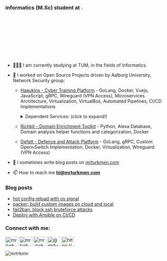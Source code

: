 <h3>informatics (M.Sc) student at  <a href="https://www.in.tum.de/fuer-studieninteressierte/master-studiengaenge/informatik/" target="blank"><img style="width: 4%" src="https://www.tum.de/typo3conf/ext/in2template/Resources/Public/Images/tum-logo.svg"/></a> </h3>

- 👨🏻‍🎓 I am currently studying at TUM, in the fields of Informatics.

- 🔭 I worked on Open Source Projects driven by Aalborg University, Network Security group; 

  -  [Haaukins - Cyber Training Platform](https://github.com/aau-network-security/haaukins) - GoLang, Docker, Vuejs, JavaScript, gRPC, Wireguard (VPN Access), Microservices Architecture, Virtualization, VirtualBox, Automated Pipelines, CI/CD Implementations
      <details>
        <summary>Dependent Services: (click to expand!)</summary>
         <ul>
            <li><a href="https://github.com/aau-network-security/haaukins-store" target="blank"><p>Haaukins Store - gRPC wrapped PostreSQL database service </p></a> </li>
            <li> <a href="https://github.com/aau-network-security/haaukins-exercises" target="blank"><p>Haaukins Exercises- gRPC wrapped MongoDB database service</p></a></li>
           <li><a href="https://github.com/aau-network-security/haaukins-webclient" target="blank"><p>Haaukins Webclient- gRPC wrapped web client works with Envoy and Vuejs</p></a></li>
           <li> <a href="https://github.com/aau-network-security/gwireguard" target="blank"><p>Haaukins VPN Service- gRPC wrapped Wireguard implementation</p></a></li>
         </ul>
      </details>

  -  [Richkit - Domain Enrichment Toolkit](https://github.com/aau-network-security/richkit) - Python, Alexa Database, Domain analysis helper functions and categorization, Docker
 
  -  [Defatt - Defence and Attack Platform](https://github.com/aau-network-security/defatt) - GoLang, gRPC, Custom OpenvSwitch Implementation, Docker, Virtualization, Wireguard (VPN Access)

- 📝 I sometimes write blog posts on [mrturkmen.com](https://mrturkmen.com)
- 📫 How to reach me **hi@mrturkmen.com**

### Blog posts
<!-- BLOG-POST-LIST:START -->
- [hot config reload with os signal](https://mrturkmen.com/posts/hot-reload-with-os-signals/)
- [packer: build custom images on cloud and local](https://mrturkmen.com/posts/build-with-packer/)
- [fail2ban: block ssh bruteforce attacks](https://mrturkmen.com/posts/fail2ban/)
- [Deploy with Ansible on CI/CD](https://mrturkmen.com/posts/deploy-with-ansible/)
<!-- BLOG-POST-LIST:END -->

<h3 align="left">Connect with me:</h3>
<p align="left">
<a href="https://dev.to/mrturkmen" target="blank"><img align="center" src="https://cdn.jsdelivr.net/npm/simple-icons@3.0.1/icons/dev-dot-to.svg" alt="mrturkmen" height="30" width="40" style= "background-color: white;" /></a>
<a href="https://linkedin.com/in/mrturkmen" target="blank"><img align="center" src="https://cdn.jsdelivr.net/npm/simple-icons@3.0.1/icons/linkedin.svg" alt="mrturkmen" height="30" width="40" style= "background-color: white;"/></a>
<a href="https://instagram.com/mr.turkmen" target="blank"><img align="center" src="https://cdn.jsdelivr.net/npm/simple-icons@3.0.1/icons/instagram.svg" alt="mr.turkmen" height="30" width="40" style= "background-color: white;"/></a>
<a href="https://medium.com/@mrturkmen" target="blank"><img align="center" src="https://cdn.jsdelivr.net/npm/simple-icons@3.0.1/icons/medium.svg" alt="@mrturkmen" height="30" width="40" style= "background-color: white;" /></a>
<a href="/https://mrturkmen.com/feed.xml" target="blank"><img align="center" src="https://cdn.jsdelivr.net/npm/simple-icons@3.0.1/icons/rss.svg" alt="https://mrturkmen.com/feed.xml" height="30" width="40" style= "background-color: white;" /></a>
</p>
<p> <img src="https://komarev.com/ghpvc/?username=mrtrkmn&color=0e75b6&style=flat" alt="mrtrkmn" /> </p>
